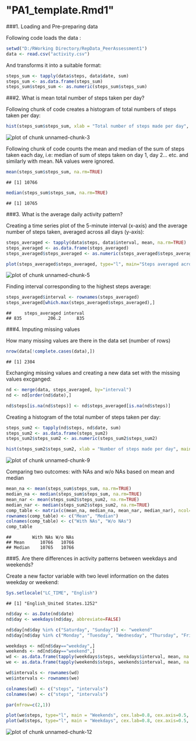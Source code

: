 "PA1_template.Rmd1"
===============================

###1. Loading and Pre-preparing data

Following code loads the data :


```r
setwd("D:/RWorking Directory/RepData_PeerAssessment1")
data <- read.csv("activity.csv")
```

And transforms it into a suitable format:

```r
steps_sum <- tapply(data$steps, data$date, sum)
steps_sum <- as.data.frame(steps_sum)
steps_sum$steps_sum <- as.numeric(steps_sum$steps_sum)
```

###2. What is mean total number of steps taken per day?

Following chunk of code creates a histogram of total numbers of steps taken per day:


```r
hist(steps_sum$steps_sum, xlab = "Total number of steps made per day", main= "Histogram of total steps made per day", cex.main = 1.2, cex.lab=0.8, font.lab = 3)
```

![plot of chunk unnamed-chunk-3](figure/unnamed-chunk-3.png) 

Following chunk of code counts the mean and median of the sum of steps taken each day, i.e: median of sum of steps taken on day 1, day 2... etc. and similarly with mean. NA values were ignored.


```r
mean(steps_sum$steps_sum, na.rm=TRUE)
```

```
## [1] 10766
```

```r
median(steps_sum$steps_sum, na.rm=TRUE)
```

```
## [1] 10765
```

###3. What is the average daily activity pattern?

Creating a time series plot of the 5-minute interval (x-axis) and the average number of steps taken, averaged across all days (y-axis):


```r
steps_averaged <- tapply(data$steps, data$interval, mean, na.rm=TRUE)
steps_averaged <- as.data.frame(steps_averaged)
steps_averaged$steps_averaged <- as.numeric(steps_averaged$steps_averaged)

plot(steps_averaged$steps_averaged, type="l", main="Steps averaged across all days based on intervals", xlab="Intervals", ylab="Steps Averaged", cex.main = 1.2, cex.lab=0.8, font.lab = 3)
```

![plot of chunk unnamed-chunk-5](figure/unnamed-chunk-5.png) 

Finding interval corresponding to the highest steps average:


```r
steps_averaged$interval <- rownames(steps_averaged)
steps_averaged[which.max(steps_averaged$steps_averaged),]
```

```
##     steps_averaged interval
## 835          206.2      835
```

###4. Imputing missing values

How many missing values are there in the data set (number of rows)

```r
nrow(data[!complete.cases(data),])
```

```
## [1] 2304
```

Exchanging missing values and creating a new data set with the missing values excganged:


```r
nd <- merge(data, steps_averaged, by="interval")
nd <- nd[order(nd$date),]

nd$steps[is.na(nd$steps)] <- nd$steps_averaged[is.na(nd$steps)]
```

Creating a histogram of the total number of steps taken per day:


```r
steps_sum2 <- tapply(nd$steps, nd$date, sum)
steps_sum2 <- as.data.frame(steps_sum2)
steps_sum2$steps_sum2 <- as.numeric(steps_sum2$steps_sum2)

hist(steps_sum2$steps_sum2, xlab = "Number of steps made per day", main= "Histogram of total steps made per day (NAs exluded)", cex.main = 1.2, cex.lab=0.8, font.lab=3)
```

![plot of chunk unnamed-chunk-9](figure/unnamed-chunk-9.png) 

Comparing two outcomes: with NAs and w/o NAs based on mean and median


```r
mean_na <- mean(steps_sum$steps_sum, na.rm=TRUE)
median_na <- median(steps_sum$steps_sum, na.rm=TRUE)
mean_nar <- mean(steps_sum2$steps_sum2, na.rm=TRUE)
median_nar <- median(steps_sum2$steps_sum2, na.rm=TRUE)
comp_table <- matrix(c(mean_na, median_na, mean_nar, median_nar), ncol=2)
rownames(comp_table) <- c("Mean", "Median")
colnames(comp_table) <- c("With NAs", "W/o NAs")
comp_table
```

```
##        With NAs W/o NAs
## Mean      10766   10766
## Median    10765   10766
```

###5. Are there differences in activity patterns between weekdays and weekends?

Create a new factor variable with two level information on the dates weekday or weekend:


```r
Sys.setlocale("LC_TIME", "English")
```

```
## [1] "English_United States.1252"
```

```r
nd$day <- as.Date(nd$date)
nd$day <- weekdays(nd$day, abbreviate=FALSE)

nd$day[nd$day %in% c("Saturday", "Sunday")] <- "weekend"
nd$day[nd$day %in% c("Monday", "Tuesday", "Wednesday", "Thursday", "Friday")] <- "weekday"
```


```r
weekdays <- nd[nd$day=="weekday",] 
weekends <- nd[nd$day=="weekend",]
wd <- as.data.frame(tapply(weekdays$steps, weekdays$interval, mean, na.rm=TRUE))
we <- as.data.frame(tapply(weekends$steps, weekends$interval, mean, na.rm=TRUE))

wd$intervals <- rownames(wd)
we$intervals <- rownames(we)

colnames(wd) <- c("steps", "intervals")
colnames(we) <- c("steps", "intervals")

par(mfrow=c(2,1))

plot(we$steps, type="l", main = "Weekends", cex.lab=0.8, cex.axis=0.5, font.lab=3, cex.main=1, xlab="Intervals", ylab="Number of steps", col="blue")
plot(wd$steps, type="l", main = "Weekdays", cex.lab=0.8, cex.axis=0.5, font.lab=3, cex.main=1, xlab="Intervals", ylab="Number of steps", col="blue")
```

![plot of chunk unnamed-chunk-12](figure/unnamed-chunk-12.png) 


